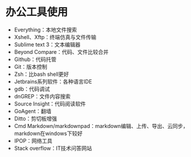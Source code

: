 # 办公工具使用

 - Everything：本地文件搜索
 - Xshell、Xftp：终端仿真与文件传输
 - Sublime text 3：文本编辑器
 - Beyond Compare：代码、文件比较合并
 - Github：代码托管
 - Git：版本控制
 - Zsh：比bash shell更好
 - Jetbrains系列软件：各种语言IDE
 - gdb：代码调试
 - dnGREP：文件内容搜索
 - Source Insight：代码阅读软件
 - GoAgent：翻墙
 - Ditto：剪切板增强
 - Cmd Markdown/markdownpad：markdown编辑、上传、导出、云同步，markdown在windows下较好
 - IPOP：网络工具
 - Stack overflow：IT技术问答网站
